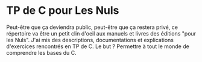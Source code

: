 # TP de C pour Les Nuls

Peut-être que ça deviendra public, peut-être que ça restera privé, ce répertoire va être un petit clin d'oeil aux manuels et livres des éditions "pour les Nuls". J'ai mis des descriptions, documentations et explications d'exercices rencontrés en TP de C. Le but ? Permettre à tout le monde de comprendre les bases du C.
